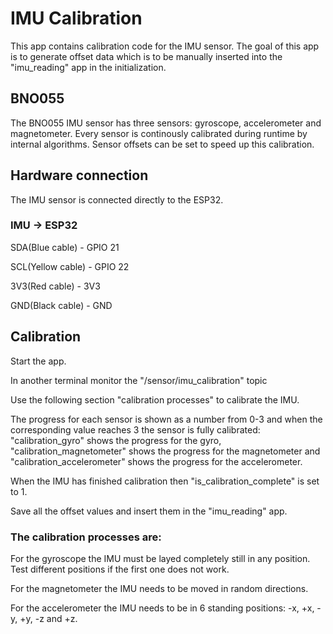 # IMU Calibration
This app contains calibration code for the IMU sensor. The goal of this app is to generate offset data which is to be manually inserted into the "imu_reading" app in the initialization.

## BNO055
The BNO055 IMU sensor has three sensors: gyroscope, accelerometer and magnetometer. Every sensor is continously calibrated during runtime by internal algorithms. Sensor offsets can be set to speed up this calibration.  

## Hardware connection
The IMU sensor is connected directly to the ESP32.

### IMU -> ESP32

SDA(Blue cable) - GPIO 21 

SCL(Yellow cable) - GPIO 22 

3V3(Red cable) - 3V3

GND(Black cable) - GND

## Calibration

Start the app.

In another terminal monitor the "/sensor/imu_calibration" topic

Use the following section "calibration processes" to calibrate the IMU.

The progress for each sensor is shown as a number from 0-3 and when the corresponding value reaches 3 the sensor is fully calibrated: 
"calibration_gyro" shows the progress for the gyro, 
"calibration_magnetometer" shows the progress for the magnetometer and 
"calibration_accelerometer" shows the progress for the accelerometer.

When the IMU has finished calibration then "is_calibration_complete" is set to 1. 

Save all the offset values and insert them in the "imu_reading" app. 

### The calibration processes are:

For the gyroscope the IMU must be layed completely still in any position. Test different positions if the first one does not work.

For the magnetometer the IMU needs to be moved in random directions. 

For the accelerometer the IMU needs to be in 6 standing positions: -x, +x, -y, +y, -z and +z.
